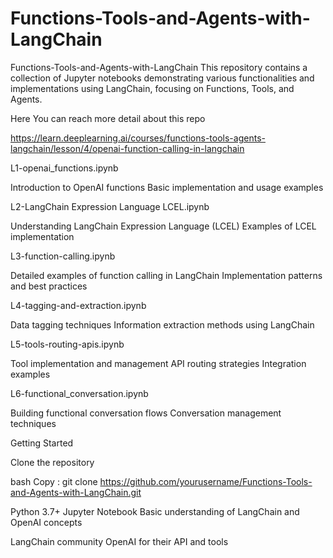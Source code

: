 # Functions-Tools-and-Agents-with-LangChain

Functions-Tools-and-Agents-with-LangChain
This repository contains a collection of Jupyter notebooks demonstrating various functionalities and implementations using LangChain, focusing on Functions, Tools, and Agents.

Here You can reach more detail about this repo

https://learn.deeplearning.ai/courses/functions-tools-agents-langchain/lesson/4/openai-function-calling-in-langchain

L1-openai_functions.ipynb

Introduction to OpenAI functions
Basic implementation and usage examples


L2-LangChain Expression Language LCEL.ipynb

Understanding LangChain Expression Language (LCEL)
Examples of LCEL implementation


L3-function-calling.ipynb

Detailed examples of function calling in LangChain
Implementation patterns and best practices


L4-tagging-and-extraction.ipynb

Data tagging techniques
Information extraction methods using LangChain


L5-tools-routing-apis.ipynb

Tool implementation and management
API routing strategies
Integration examples


L6-functional_conversation.ipynb

Building functional conversation flows
Conversation management techniques



Getting Started

Clone the repository

bash Copy : git clone https://github.com/yourusername/Functions-Tools-and-Agents-with-LangChain.git


Python 3.7+
Jupyter Notebook
Basic understanding of LangChain and OpenAI concepts

LangChain community
OpenAI for their API and tools
